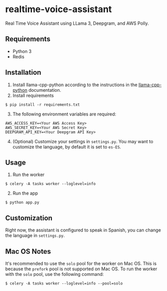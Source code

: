 # realtime-voice-assistant
Real Time Voice Assistant using LLama 3, Deepgram, and AWS Polly. 

## Requirements
- Python 3
- Redis

## Installation
1. Install llama-cpp-python according to the instructions in the [llama-cpp-python](https://llama-cpp-python.readthedocs.io/en/stable/#installation) documentation.
2. Install requirements
```
$ pip install -r requirements.txt
```
3. The following environment variables are required:
```
AWS_ACCESS_KEY=<Your AWS Access Key>
AWS_SECRET_KEY=<Your AWS Secret Key>
DEEPGRAM_API_KEY=<Your Deepgram API Key>
```
4. (Optional) Customize your settings in `settings.py`. You may want to customize the language, by default it is set to `es-ES`.

## Usage
1. Run the worker
```console
$ celery -A tasks worker --loglevel=info
```
2. Run the app
```
$ python app.py
```

## Customization
Right now, the assistant is configured to speak in Spanish, you can change the language in `settings.py`.

## Mac OS Notes
It's recommended to use the `solo` pool for the worker on Mac OS. This is because the `prefork` pool is not supported on Mac OS. To run the worker with the `solo` pool, use the following command:
```console
$ celery -A tasks worker --loglevel=info --pool=solo
```
